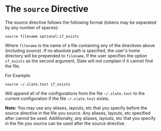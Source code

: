 # The `source` Directive #

The source directive follows the following format (tokens may be separated by any number of spaces):

```
source filename optional:if_exists
```

Where `filename` is the name of a file containing any of the directives above (including source). If no absolute path is specified, the user's home directory will be prepended to `filename`. If the user specifies the option `if_exists` as the second argument, Slate will not complain if it cannot find the file.

For Example:

```
source ~/.slate.test if_exists
```

Will append all of the configurations from the file `~/.slate.test` to the current configuration if the file `~/.slate.test` exists.

**Note:** You may use any aliases, layouts, etc that you specify before the source directive in the file you source. Any aliases, layouts, etc specified after cannot be used. Additionally, any aliases, layouts, etc that you specify in the file you source can be used after the source directive.
